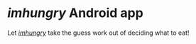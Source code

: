 # *imhungry* Android app
Let *[imhungry](http://www.imhungry.io/)* take the guess work out of deciding what to eat!
